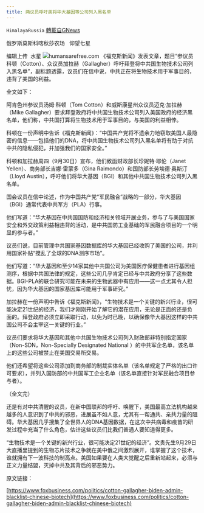 ```yaml
---
title: 两议员呼吁美将华大基因等公司列入黑名单
---
```

`HimalayaRussia` [轉載自GNews](https://gnews.org/zh-hans/1565615/)

俄罗斯莫斯科喀秋莎农场   仰望七星

编辑上传  水星
![](https://assets.gnews.org/wp-content/uploads/2021/09/B-7.jpg)humansarefree.com
《福克斯新闻》发表文章，题目“参议员科顿（Cotton）、众议员加拉赫（Gallagher）呼吁拜登将中共国生物技术公司列入黑名单”，副标题透露，议员们在信中说，中共正在将生物技术用于军事目的，违背了美国的利益。

全文如下：

阿肯色州参议员汤姆·科顿（Tom Cotton）和威斯康星州众议员迈克·加拉赫（Mike Gallagher）要求拜登政府将中共国生物技术公司列入美国政府的经济黑名单，他们称，中共国打算将生物技术用于军事目的，与美国的利益相悖。

科顿在一份声明中告诉《福克斯新闻》：“中国共产党将不遗余力地窃取美国人最隐密的信息——包括他们的DNA，将中共国生物技术公司列入黑名单将有助于对抗中共的隐私侵犯，并加强我们的国家安全。”

科顿和加拉赫周四（9月30日）宣布，他们致函财政部长珍妮特·耶伦（Janet Yellen）、商务部长吉娜·雷蒙多（Gina Raimondo）和国防部长劳埃德·奥斯汀（Lloyd Austin），呼吁他们将华大基因（BGI）和其他中共国生物技术公司列入黑名单。

国会议员在信中论述，作为中国共产党“军民融合”战略的一部分，华大基因（BGI）通常代表中共军方（PLA）行事。

他们写道：“华大基因在中共国国防和经济相关领域开展业务，参与了与美国国家安全和外交政策利益相违背的活动，是中共国防工业基础的军民融合项目的一个明显的参与者。”

议员们说，目前管理中共国家基因数据库的华大基因已经收购了美国的公司，并利用国家补贴“搅乱了全球的DNA测序市场”。

他们写道：“华大基因和至少14家其他中共国公司为美国医疗保健患者进行基因组测序，根据中共国法律的规定，这些公司几乎肯定已经与中共政府分享了这些数据。BGI-PLA的联合研究可能在未来的生物武器中有应用——这一点尤其令人担忧，因为华大基因的国家基因库可能用于军事研究。”

加拉赫在一份声明中告诉《福克斯新闻》，“生物技术是一个关键的新兴行业，很可能决定21世纪的经济，我们才刚刚开始了解它的潜在应用，无论是正面的还是负面的。拜登政府必须立即采取行动，以免为时已晚，以确保像华大基因这样的中共国公司不会主宰这一关键的行业。”

议员们要求将华大基因和其他中共国生物技术公司列入财政部非特别指定国家（Non-SDN，Non-Specially Designated National ）的中共军企名单，该名单上的这些公司被禁止在美国交易所交易。

他们还希望将这些公司添加到商务部的制裁实体名单（该名单规定了严格的出口许可要求），并列入国防部的中共国军工企业名单（该名单直接针对军民融合项目参与者）。

（全文完）

还是有对中共清醒的议员，在新中国联邦的呼吁、唤醒下，美国最高立法机构越来越多的人意识到了中共的邪恶，进展虽不如人意，尤其有一帮通共、亲共力量的阻碍。华大基因几乎搜集了全世界人的DNA基因数据，在这次中共病毒和疫苗的研发过程中充当了什么角色，估计这些议员们比我们普通人要知道得更多。

“生物技术是一个关键的新兴行业，很可能决定21世纪的经济”。文贵先生9月29日大直播里提到的生物芯片技术之争就在美中俄之间激烈展开，谁掌握了这个技术，谁就拥有下一波科技的制高点。美国如果要在人类大觉醒之后重新站起来，必须与正义力量结盟，灭掉中共及其背后的邪恶势力。

原文链接：

[https://www.foxbusiness.com/politics/cotton-gallagher-biden-admin-blacklist-chinese-biotech](https://www.foxbusiness.com/politics/cotton-gallagher-biden-admin-blacklist-chinese-biotech)
